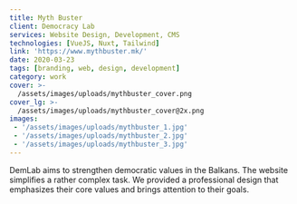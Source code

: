 ```yaml
---
title: Myth Buster
client: Democracy Lab
services: Website Design, Development, CMS
technologies: [VueJS, Nuxt, Tailwind]
link: 'https://www.mythbuster.mk/'
date: 2020-03-23
tags: [branding, web, design, development]
category: work
cover: >-
  /assets/images/uploads/mythbuster_cover.png
cover_lg: >-
  /assets/images/uploads/mythbuster_cover@2x.png
images:
 - '/assets/images/uploads/mythbuster_1.jpg'
 - '/assets/images/uploads/mythbuster_2.jpg'
 - '/assets/images/uploads/mythbuster_3.jpg'
---
```


DemLab aims to strengthen democratic values in the Balkans. The website simplifies a rather complex task. We provided
a professional design that emphasizes their core values and brings attention to their goals.
